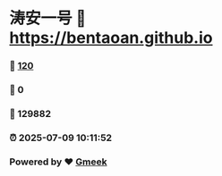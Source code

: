# 涛安一号 :link: https://bentaoan.github.io 
### :page_facing_up: [120](https://bentaoan.github.io/tag.html) 
### :speech_balloon: 0 
### :hibiscus: 129882 
### :alarm_clock: 2025-07-09 10:11:52 
### Powered by :heart: [Gmeek](https://github.com/Meekdai/Gmeek)
